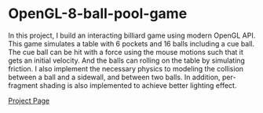 OpenGL-8-ball-pool-game
=======================

In this project, I build an interacting billiard game using modern OpenGL API. This game simulates a table with 6 pockets and 16 balls including a cue ball. The cue ball can be hit with a force using the mouse motions such that it gets an initial velocity. And the balls can rolling on the table by simulating friction. I also implement the necessary physics to modeling the collision between a ball and a sidewall, and between two balls. In addition, per-fragment shading is also implemented to achieve better lighting effect.

[Project Page](http://zhongyn.github.io/opengl-8-ball-pool-game/)
